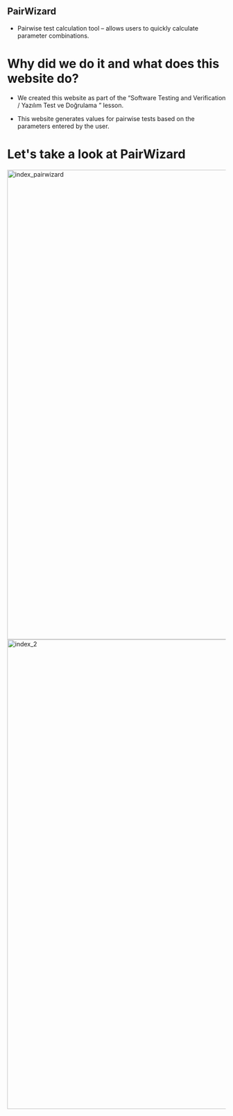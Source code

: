 ## PairWizard
* Pairwise test calculation tool – allows users to quickly calculate parameter combinations.

# Why did we do it and what does this website do?
* We created this website as part of the “Software Testing and Verification / Yazılım Test ve Doğrulama ” lesson.

* This website generates values for pairwise tests based on the parameters entered by the user.

# Let's take a look at PairWizard

<img width="1918" height="1080" alt="index_pairwizard" src="https://github.com/user-attachments/assets/dadc0b87-8c2d-470f-8117-ad1fcfd33cb2" />

<img width="1918" height="1080" alt="index_2" src="https://github.com/user-attachments/assets/d1113d48-9022-4938-9113-de0f4ec8d8e3" />

